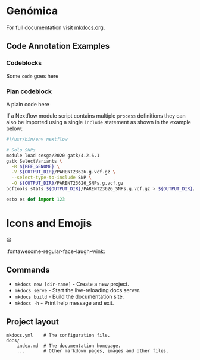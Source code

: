 # Genómica

For full documentation visit [mkdocs.org](https://www.mkdocs.org).

## Code Annotation Examples

### Codeblocks

Some `code` goes here

### Plan codeblock

A plain code here

If a Nextflow module script contains multiple `process` definitions they can also be imported using a single `include` statement as shown in the example below:

```bash linenums="1" title="hello.nf"
#!/usr/bin/env nextflow

# Solo SNPs
module load cesga/2020 gatk/4.2.6.1
gatk SelectVariants \
  -R ${REF_GENOME} \
  -V ${OUTPUT_DIR}/PARENT23626.g.vcf.gz \
  --select-type-to-include SNP \
  -O ${OUTPUT_DIR}/PARENT23626_SNPs.g.vcf.gz 
bcftools stats ${OUTPUT_DIR}/PARENT23626_SNPs.g.vcf.gz > ${OUTPUT_DIR}/PARENT23626_SNPs.g.vcf_stats.txt
```
```python
esto es def import 123 
```

# Icons and Emojis

:smile:

:fontawesome-regular-face-laugh-wink:


## Commands

* `mkdocs new [dir-name]` - Create a new project.
* `mkdocs serve` - Start the live-reloading docs server.
* `mkdocs build` - Build the documentation site.
* `mkdocs -h` - Print help message and exit.

## Project layout

    mkdocs.yml    # The configuration file.
    docs/
        index.md  # The documentation homepage.
        ...       # Other markdown pages, images and other files.

